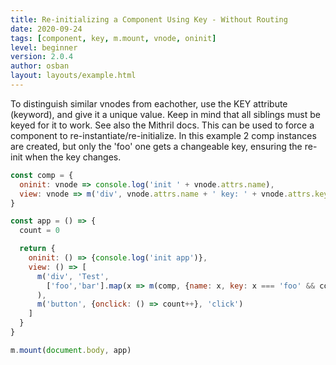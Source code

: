 ```yaml
---
title: Re-initializing a Component Using Key - Without Routing
date: 2020-09-24
tags: [component, key, m.mount, vnode, oninit]
level: beginner
version: 2.0.4
author: osban
layout: layouts/example.html
---
```


To distinguish similar vnodes from eachother, use the KEY attribute (keyword), and give it a unique value.
Keep in mind that all siblings must be keyed for it to work. See also the Mithril docs.
This can be used to force a component to re-instantiate/re-initialize.
In this example 2 comp instances are created, but only the 'foo' one gets a changeable key, ensuring the re-init when the key changes.

~~~js
const comp = {
  oninit: vnode => console.log('init ' + vnode.attrs.name),
  view: vnode => m('div', vnode.attrs.name + ' key: ' + vnode.attrs.key)
}

const app = () => {
  count = 0

  return {
    oninit: () => {console.log('init app')},
    view: () => [
      m('div', 'Test',
        ['foo','bar'].map(x => m(comp, {name: x, key: x === 'foo' && count}))
      ),
      m('button', {onclick: () => count++}, 'click')
    ]
  }
}

m.mount(document.body, app)
~~~
